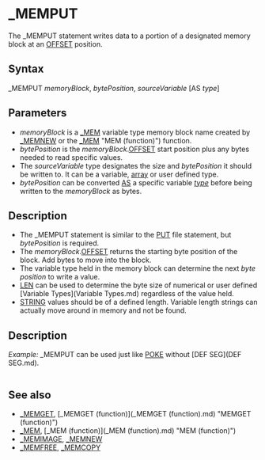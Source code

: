 # _MEMPUT

The _MEMPUT statement writes data to a portion of a designated memory block at an [OFFSET](OFFSET.md) position.

  

## Syntax

_MEMPUT *memoryBlock*, *bytePosition*, *sourceVariable* [AS *type*]
  

## Parameters

* *memoryBlock* is a [_MEM](_MEM.md) variable type memory block name created by [_MEMNEW](_MEMNEW.md) or the [_MEM](_MEM.md) "MEM (function)") function.
* *bytePosition* is the *memoryBlock*.[OFFSET](OFFSET.md) start position plus any bytes needed to read specific values.
* The *sourceVariable* type designates the size and *bytePosition* it should be written to. It can be a variable, [array](array.md) or user defined type.
* *bytePosition* can be converted [AS](AS.md) a specific variable *[type](type.md)* before being written to the *memoryBlock* as bytes.

  

## Description

* The _MEMPUT statement is similar to the [PUT](PUT.md) file statement, but *bytePosition* is required.
* The *memoryBlock*.[OFFSET](OFFSET.md) returns the starting byte position of the block. Add bytes to move into the block.
* The variable type held in the memory block can determine the next *byte position* to write a value.
* [LEN](LEN.md) can be used to determine the byte size of numerical or user defined [Variable Types](Variable Types.md) regardless of the value held.
* [STRING](STRING.md) values should be of a defined length. Variable length strings can actually move around in memory and not be found.

  

## Description

*Example:* _MEMPUT can be used just like [POKE](POKE.md) without [DEF SEG](DEF SEG.md).

``` [DIM](DIM.md) o [AS](AS.md) [_MEM](_MEM.md) o = [_MEM](_MEM.md) "MEM (function)")(d&) _MEMPUT o, o.OFFSET + 1, 3 [AS](AS.md) [_UNSIGNED](_UNSIGNED.md) [_BYTE](_BYTE.md)  'POKE v = [_MEMGET](_MEMGET.md) "MEMGET (function)")(o, o.OFFSET + 1, [_UNSIGNED](_UNSIGNED.md) [_BYTE](_BYTE.md)) 'PEEK [PRINT](PRINT.md) v 'prints 3 [PRINT](PRINT.md) d& 'print 768 because the 2nd byte of d& has been set to 3 or 3 * 256  
```

  

## See also

* [_MEMGET](_MEMGET.md), [_MEMGET (function)](_MEMGET (function).md) "MEMGET (function)")
* [_MEM](_MEM.md), [_MEM (function)](_MEM (function).md) "MEM (function)")
* [_MEMIMAGE](_MEMIMAGE.md), [_MEMNEW](_MEMNEW.md)
* [_MEMFREE](_MEMFREE.md), [_MEMCOPY](_MEMCOPY.md)

  
